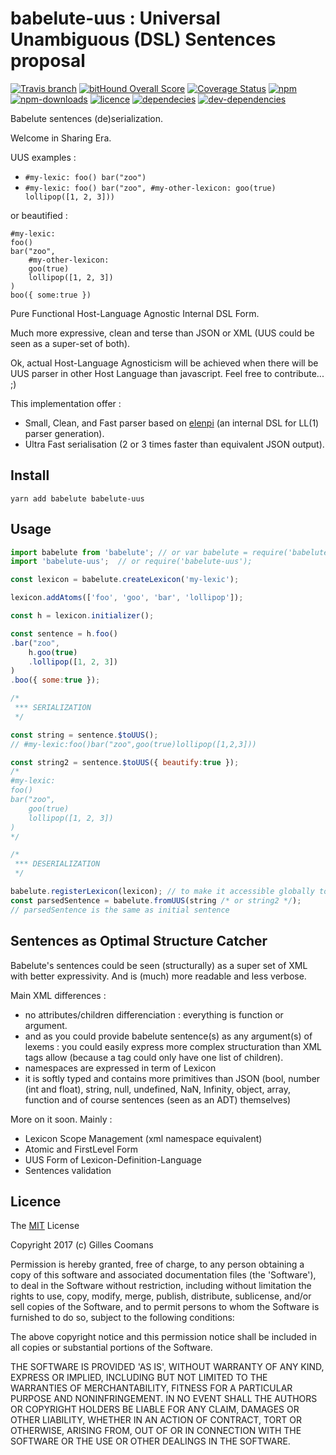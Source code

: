 # babelute-uus : Universal Unambiguous (DSL) Sentences proposal

[![Travis branch](https://img.shields.io/travis/nomocas/babelute-uus/master.svg)](https://travis-ci.org/nomocas/babelute-uus)
[![bitHound Overall Score](https://www.bithound.io/github/nomocas/babelute-uus/badges/score.svg)](https://www.bithound.io/github/nomocas/babelute-uus)
[![Coverage Status](https://coveralls.io/repos/github/nomocas/babelute-uus/badge.svg?branch=master)](https://coveralls.io/github/nomocas/babelute-uus?branch=master)
[![npm](https://img.shields.io/npm/v/babelute-uus.svg)]()
[![npm-downloads](https://img.shields.io/npm/dm/babelute-uus.svg)]()
[![licence](https://img.shields.io/npm/l/babelute-uus.svg)]()
[![dependecies](https://img.shields.io/david/nomocas/babelute-uus.svg)]()
[![dev-dependencies](https://img.shields.io/david/dev/nomocas/babelute-uus.svg)]()

Babelute sentences (de)serialization.

Welcome in Sharing Era.

UUS examples : 
- `#my-lexic: foo() bar("zoo")`
- `#my-lexic: foo() bar("zoo", #my-other-lexicon: goo(true) lollipop([1, 2, 3]))`

or beautified :

```
#my-lexic:
foo()
bar("zoo", 
	#my-other-lexicon: 
	goo(true) 
	lollipop([1, 2, 3])
)
boo({ some:true })
```

Pure Functional Host-Language Agnostic Internal DSL Form. 

Much more expressive, clean and terse than JSON or XML (UUS could be seen as a super-set of both).

Ok, actual Host-Language Agnosticism will be achieved when there will be UUS parser in other Host Language than javascript.
Feel free to contribute... ;)

This implementation offer :
- Small, Clean, and Fast parser based on [elenpi](https://github.com/nomocas/elenpi) (an internal DSL for LL(1) parser generation).
- Ultra Fast serialisation (2 or 3 times faster than equivalent JSON output).

## Install

```
yarn add babelute babelute-uus
```

## Usage

```javascript
import babelute from 'babelute'; // or var babelute = require('babelute');
import 'babelute-uus';	// or require('babelute-uus');

const lexicon = babelute.createLexicon('my-lexic');

lexicon.addAtoms(['foo', 'goo', 'bar', 'lollipop']);

const h = lexicon.initializer();

const sentence = h.foo()
.bar("zoo", 
	h.goo(true) 
	.lollipop([1, 2, 3])
)
.boo({ some:true });

/*
 *** SERIALIZATION
 */

const string = sentence.$toUUS();
// #my-lexic:foo()bar("zoo",goo(true)lollipop([1,2,3]))

const string2 = sentence.$toUUS({ beautify:true });
/*
#my-lexic:
foo()
bar("zoo",
	goo(true)
	lollipop([1, 2, 3])
)
*/

/*
 *** DESERIALIZATION
 */

babelute.registerLexicon(lexicon); // to make it accessible globally to parser
const parsedSentence = babelute.fromUUS(string /* or string2 */);
// parsedSentence is the same as initial sentence
```



## Sentences as Optimal Structure Catcher

Babelute's sentences could be seen (structurally) as a super set of XML with better expressivity.
And is (much) more readable and less verbose.

Main XML differences :
- no attributes/children differenciation : everything is function or argument.
- and as you could provide babelute sentence(s) as any argument(s) of lexems : you could easily express more complex structuration than XML tags allow (because a tag could only have one list of children).
- namespaces are expressed in term of Lexicon
- it is softly typed and contains more primitives than JSON (bool, number (int and float), string, null, undefined, NaN, Infinity, object, array, function and of course sentences (seen as an ADT) themselves)


More on it soon. Mainly :
- Lexicon Scope Management (xml namespace equivalent)
- Atomic and FirstLevel Form
- UUS Form of Lexicon-Definition-Language
- Sentences validation

## Licence

The [MIT](http://opensource.org/licenses/MIT) License

Copyright 2017 (c) Gilles Coomans

Permission is hereby granted, free of charge, to any person obtaining a copy of this software and associated documentation files (the 'Software'), to deal in the Software without restriction, including without limitation the rights to use, copy, modify, merge, publish, distribute, sublicense, and/or sell copies of the Software, and to permit persons to whom the Software is furnished to do so, subject to the following conditions:

The above copyright notice and this permission notice shall be included in all copies or substantial portions of the Software.

THE SOFTWARE IS PROVIDED 'AS IS', WITHOUT WARRANTY OF ANY KIND, EXPRESS OR IMPLIED, INCLUDING BUT NOT LIMITED TO THE WARRANTIES OF MERCHANTABILITY, FITNESS FOR A PARTICULAR PURPOSE AND NONINFRINGEMENT. IN NO EVENT SHALL THE AUTHORS OR COPYRIGHT HOLDERS BE LIABLE FOR ANY CLAIM, DAMAGES OR OTHER LIABILITY, WHETHER IN AN ACTION OF CONTRACT, TORT OR OTHERWISE, ARISING FROM, OUT OF OR IN CONNECTION WITH THE SOFTWARE OR THE USE OR OTHER DEALINGS IN THE SOFTWARE.

